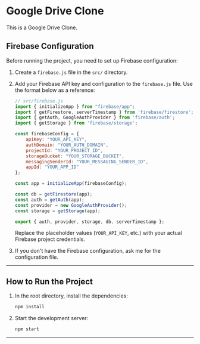 # Google Drive Clone  

This is a Google Drive Clone.  


## Firebase Configuration  

Before running the project, you need to set up Firebase configuration:  

1. Create a `firebase.js` file in the `src/` directory.  
2. Add your Firebase API key and configuration to the `firebase.js` file. Use the format below as a reference:  

   ```javascript  
   // src/firebase.js  
   import { initializeApp } from "firebase/app";
   import { getFirestore, serverTimestamp } from 'firebase/firestore'; // Import serverTimestamp here
   import { getAuth, GoogleAuthProvider } from 'firebase/auth';
   import { getStorage } from 'firebase/storage';

   const firebaseConfig = {  
       apiKey: "YOUR_API_KEY",  
       authDomain: "YOUR_AUTH_DOMAIN",  
       projectId: "YOUR_PROJECT_ID",  
       storageBucket: "YOUR_STORAGE_BUCKET",  
       messagingSenderId: "YOUR_MESSAGING_SENDER_ID",  
       appId: "YOUR_APP_ID"  
   };  

   const app = initializeApp(firebaseConfig);

   const db = getFirestore(app);
   const auth = getAuth(app);
   const provider = new GoogleAuthProvider();
   const storage = getStorage(app);
   
   export { auth, provider, storage, db, serverTimestamp }; 
   ```  

   Replace the placeholder values (`YOUR_API_KEY`, etc.) with your actual Firebase project credentials.  

3. If you don't have the Firebase configuration, ask me for the configuration file.

---  

## How to Run the Project  

1. In the root directory, install the dependencies:  
   ```bash  
   npm install  
   ```  

2. Start the development server:  
   ```bash  
   npm start  
   ```  

---  
